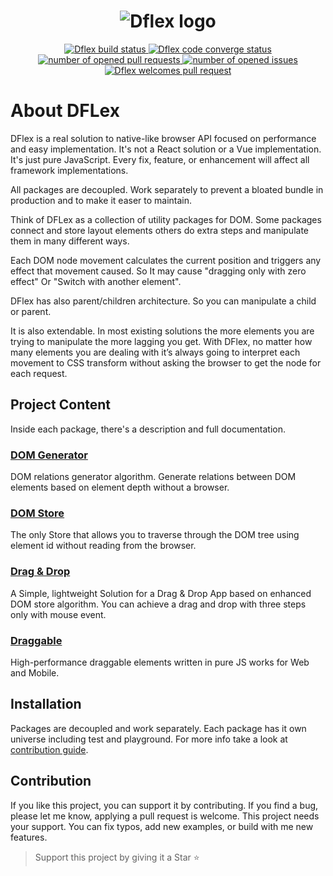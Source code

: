 <h1 align="center">
  <img
  src="https://raw.githubusercontent.com/jalal246/dflex/master/DFlex-full-size.png"
  alt="Dflex logo" />
</h1>

<p align="center">
  <a href="https://github.com/jalal246/dflex">
    <img
    src="https://img.shields.io/github/workflow/status/jalal246/dflex/Unit Test"
    alt="Dflex build status" />
  </a>
  <a href="https://codecov.io/gh/jalal246/dflex">
    <img
    src="https://img.shields.io/codecov/c/github/jalal246/dflex.svg"
    alt="Dflex code converge status" />
  </a>
  <a href="https://github.com/jalal246/dflex/pulls">
    <img
    src="https://img.shields.io/github/issues-pr/jalal246/dflex" 
    alt="number of opened pull requests"/>
  </a>
  <a href="https://github.com/jalal246/dflex/issues">
  <img
    src="https://img.shields.io/github/issues/jalal246/dflex"
    alt="number of opened issues"/>
  </a>
  <a href="https://github.com/jalal246/dflex/pulls">
   <img
   src="https://img.shields.io/badge/PRs-welcome-brightgreen.svg"
   alt="Dflex welcomes pull request" />
  </a>
</p>

# About DFLex

DFlex is a real solution to native-like browser API focused on performance and easy
implementation. It's not a React solution or a Vue implementation. It's just
pure JavaScript. Every fix, feature, or enhancement will affect all framework
implementations.

All packages are decoupled. Work separately to prevent a bloated bundle in
production and to make it easer to maintain.

Think of DFLex as a collection of utility packages for DOM. Some packages
connect and store layout elements others do extra steps and manipulate them in
many different ways.

Each DOM node movement calculates the current position and triggers any effect that
movement caused. So It may cause "dragging only with zero effect" Or "Switch
with another element".

DFlex has also parent/children architecture. So you can manipulate a child or
parent.

It is also extendable. In most existing solutions the more elements you are
trying to manipulate the more lagging you get. With DFlex, no matter how many
elements you are dealing with it’s always going to interpret each movement to
CSS transform without asking the browser to get the node for each request.

## Project Content

Inside each package, there's a description and full documentation.

### [**DOM Generator**](https://github.com/jalal246/dflex/tree/master/packages/dom-gen)

DOM relations generator algorithm. Generate relations between DOM elements based
on element depth without a browser.

### [**DOM Store**](https://github.com/jalal246/dflex/tree/master/packages/store)

The only Store that allows you to traverse through the DOM tree using element id
without reading from the browser.

### [**Drag & Drop**](https://github.com/jalal246/dflex/tree/master/packages/dnd)

A Simple, lightweight Solution for a Drag & Drop App based on enhanced DOM store
algorithm. You can achieve a drag and drop with three steps only with mouse event.

### [**Draggable**](https://github.com/jalal246/dflex/tree/master/packages/draggable)

High-performance draggable elements written in pure JS works for Web and Mobile.

## Installation

Packages are decoupled and work separately. Each package has it own universe
including test and playground. For more info take a look at [contribution guide](CONTRIBUTING.md).

## Contribution

If you like this project, you can support it by contributing. If you find a bug,
please let me know, applying a pull request is welcome. This project needs your
support. You can fix typos, add new examples, or build with me new features.

> Support this project by giving it a Star ⭐
